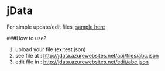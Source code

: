 # jData
For simple update/edit files, [sample here](http://jdata.azurewebsites.net/)

###How to use?
1. upload your file (ex:test.json)
2. see file at : http://jdata.azurewebsites.net/api/files/abc.json
3. edit file in :  http://jdata.azurewebsites.net/edit/abc.json


